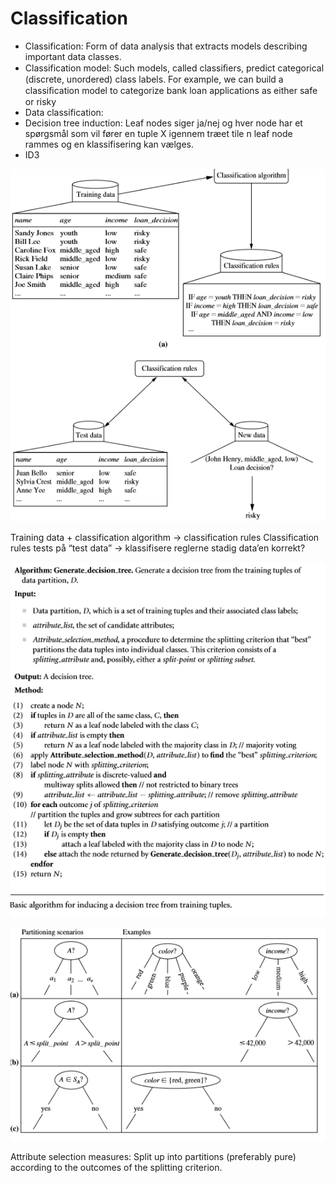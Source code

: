 Classification
==============
- Classification:	Form of data analysis that extracts models describing important data classes.
- Classification model:	Such models, called classiﬁers, predict categorical (discrete, unordered) class labels. For example, we can build a classiﬁcation model to categorize bank loan applications as either safe or risky
- Data classification:	
- Decision tree induction: Leaf nodes siger ja/nej og hver node har et spørgsmål som vil fører en tuple X igennem træet tile n leaf node rammes og en klassifisering kan vælges.
- ID3
    
![alt text](Images\Classification.png "Some alt text")

Training data + classification algorithm -> classification rules
Classification rules tests på “test data” ->  klassifisere reglerne stadig data’en korrekt?


![alt text](Images\Generate_Decision_tree.png "Some alt text")

![alt text](Images\Partioning.png "Some alt text")

Attribute selection measures:
Split up into partitions (preferably pure) according to the outcomes of the splitting criterion.
